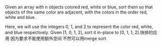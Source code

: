 Given an array with n objects colored red, white or blue, sort them so that objects of the same color are adjacent, with the colors in the order red, white and blue.

Here, we will use the integers 0, 1, and 2 to represent the color red, white, and blue respectively.
Given [1, 0, 1, 2], sort it in-place to [0, 1, 1, 2].快排的应用 因为要求不能使用额外空间 不然可以用merge sort

